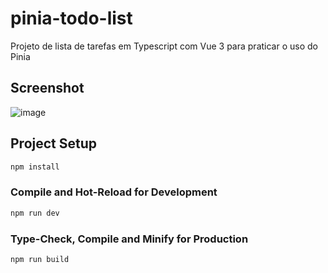 # pinia-todo-list
Projeto de lista de tarefas em Typescript com Vue 3 para praticar o uso do Pinia

## Screenshot

![image](https://github.com/user-attachments/assets/b2ed0f87-d03e-484e-8d74-df5b20e93fc8)

## Project Setup

```sh
npm install
```

### Compile and Hot-Reload for Development

```sh
npm run dev
```

### Type-Check, Compile and Minify for Production

```sh
npm run build
```
